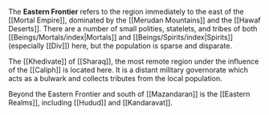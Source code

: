 The **Eastern Frontier** refers to the region immediately to the east of the [[Mortal Empire]], dominated by the [[Merudan Mountains]] and the [[Hawaf Deserts]]. There are a number of small polities, statelets, and tribes of both [[Beings/Mortals/index|Mortals]] and [[Beings/Spirits/index|Spirits]] (especially [[Div]]) here, but the population is sparse and disparate.

The [[Khedivate]] of [[Sharaq]], the most remote region under the influence of the [[Caliph]] is located here. It is a distant military governorate which acts as a bulwark and collects tributes from the local population.

Beyond the Eastern Frontier and south of [[Mazandaran]] is the [[Eastern Realms]], including [[Hudud]] and [[Kandaravat]].